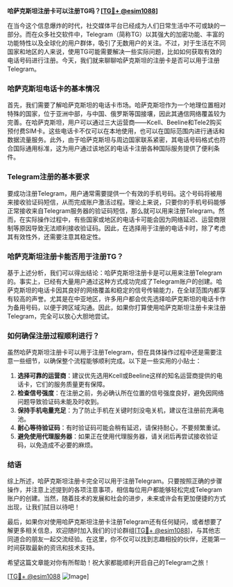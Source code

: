 **哈萨克斯坦注册卡可以注册TG吗？[[TG💪+ @esim1088](https://t.me/s/esim1088)]**

在当今这个信息爆炸的时代，社交媒体平台已经成为人们日常生活中不可或缺的一部分。而在众多社交软件中，Telegram（简称TG）以其强大的加密功能、丰富的功能特性以及全球化的用户群体，吸引了无数用户的关注。不过，对于生活在不同国家和地区的人来说，使用TG可能需要解决一些实际问题，比如如何获取有效的电话号码进行注册。今天，我们就来聊聊哈萨克斯坦的注册卡是否可以用于注册Telegram。

### 哈萨克斯坦电话卡的基本情况

首先，我们需要了解哈萨克斯坦的电话卡市场。哈萨克斯坦作为一个地理位置相对特殊的国家，位于亚洲中部，与中国、俄罗斯等国接壤，因此其通信网络覆盖较为完善。在哈萨克斯坦，用户可以通过三大运营商——Kcell、Beeline和Tele2购买预付费SIM卡。这些电话卡不仅可以在本地使用，也可以在国际范围内进行通话和数据流量服务。此外，由于哈萨克斯坦与周边国家联系紧密，其电话号码格式也符合国际通用标准，这为用户通过该地区的电话卡注册各种国际服务提供了便利条件。

### Telegram注册的基本要求

要成功注册Telegram，用户通常需要提供一个有效的手机号码。这个号码将被用来接收验证码短信，从而完成账户激活过程。理论上来说，只要你的手机号码能够正常接收来自Telegram服务器的验证码短信，那么就可以用来注册Telegram。然而，在实际操作过程中，有些国家或地区的电话卡可能会因为网络延迟、运营商限制等原因导致无法顺利接收验证码。因此，在选择用于注册的电话卡时，除了考虑其有效性外，还需要注意其稳定性。

### 哈萨克斯坦注册卡能否用于注册TG？

基于上述分析，我们可以得出结论：哈萨克斯坦注册卡是可以用来注册Telegram的。事实上，已经有大量用户通过这种方式成功完成了Telegram账户的创建。哈萨克斯坦的电话卡因其良好的网络覆盖和稳定的信号传输能力，在全球范围内都享有较高的声誉。尤其是在中亚地区，许多用户都会优先选择哈萨克斯坦的电话卡作为备用号码，以便于跨区域沟通。因此，如果你打算使用哈萨克斯坦注册卡来注册Telegram，完全可以放心大胆地尝试。

### 如何确保注册过程顺利进行？

虽然哈萨克斯坦注册卡可以用于注册Telegram，但在具体操作过程中还是需要注意一些细节，以确保整个流程能够顺利完成。以下是一些实用的小贴士：

1. **选择可靠的运营商**：建议优先选用Kcell或Beeline这样的知名运营商提供的电话卡，它们的服务质量更有保障。
2. **检查信号强度**：在注册之前，务必确认所在位置的信号强度良好，避免因网络问题导致验证码未能及时收到。
3. **保持手机电量充足**：为了防止手机在关键时刻没电关机，建议在注册前充满电池。
4. **耐心等待验证码**：有时验证码可能会稍有延迟，请保持耐心，不要频繁重试。
5. **避免使用代理服务器**：如果正在使用代理服务器，请关闭后再尝试接收验证码，以免造成不必要的麻烦。

### 结语

综上所述，哈萨克斯坦注册卡完全可以用于注册Telegram。只要按照正确的步骤操作，并注意上述提到的各项注意事项，相信每位用户都能够轻松完成Telegram账户的创建。当然，随着技术的发展和社会的进步，未来或许会有更加便捷的方式出现，让我们拭目以待吧！

最后，如果你对使用哈萨克斯坦注册卡注册Telegram还有任何疑问，或者想要了解更多相关信息，欢迎随时加入我们的讨论群组[[TG💪+ @esim1088](https://t.me/s/esim1088)]，与其他志同道合的朋友一起交流经验。在这里，你不仅可以找到志趣相投的伙伴，还能第一时间获取最新的资讯和技术支持。

希望这篇文章能对你有所帮助！祝大家都能顺利开启自己的Telegram之旅！

[[TG💪+ @esim1088](https://t.me/s/esim1088) ![Image](https://i.postimg.cc/4NQfJmqS/Snipaste-2025-05-13-00-14-12.png)]